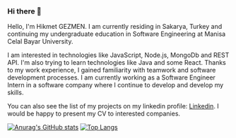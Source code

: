 ### Hi there 👋

Hello, I'm Hikmet GEZMEN. I am currently residing in Sakarya, Turkey and continuing my undergraduate education in Software Engineering at Manisa Celal Bayar University.

I am interested in technologies like JavaScript, Node.js, MongoDb and REST API. I'm also trying to learn technologies like Java and some React. Thanks to my work experience, I gained familiarity with teamwork and software development processes. I am currently working as a Software Engineer Intern in a software company where I continue to develop and develop my skills.

You can also see the list of my projects on my linkedin profile: [Linkedin](https://www.linkedin.com/in/hikmet-gezmen-bb372b222/). I would be happy to present my CV to interested companies.


[![Anurag's GitHub stats](https://github-readme-stats.vercel.app/api?username=hiikmetgezmen)](https://github.com/anuraghazra/github-readme-stats)
[![Top Langs](https://github-readme-stats.vercel.app/api/top-langs/?username=hiikmetgezmen)](https://github.com/anuraghazra/github-readme-stats)
